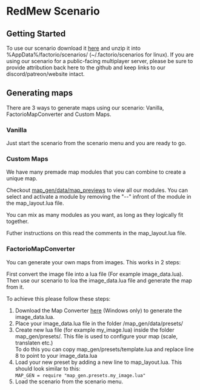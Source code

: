# RedMew Scenario

## Getting Started

To use our scenario download it [here](https://github.com/Valansch/RedMew/archive/develop.zip) and unzip it into %AppData%/factorio/scenarios/ (~/.factorio/scenarios for linux). If you are using our scenario for a public-facing multiplayer server, please be sure to provide attribution back here to the github and keep links to our discord/patreon/website intact. 

## Generating maps

  There are 3 ways to generate maps using our scenario: Vanilla, FactorioMapConverter and Custom Maps.
  
### Vanilla
  Just start the scenario from the scenario menu and you are ready to go.

### Custom Maps

  We have many premade map modules that you can combine to create a unique map.
  
  Checkout [map_gen/data/map_previews](https://github.com/Valansch/RedMew/tree/develop/map_gen/data/map_previews) to view all our modules.
  You can select and activate a module by removing the "--" infront of the module in the map_layout.lua file.

  You can mix as many modules as you want, as long as they logically fit together. 

  Futher instructions on this read the comments in the map_layout.lua file.
### FactorioMapConverter

You can generate your own maps from images. This works in 2 steps:

First convert the image file into a lua file (For example image_data.lua). Then use our scenario to loa the image_data.lua file and generate the map from it.

To achieve this please follow these steps:
1. Download the Map Converter [here](https://github.com/grilledham/FactorioMapConverter/releases) (Windows only) to generate the image_data.lua.
2. Place your image_data.lua file in the folder /map_gen/data/presets/
3. Create new lua file (for example my_image.lua) inside the folder map_gen/presets/. This file is used to configure your map (scale, translaten etc.)      
To do this you can copy map_gen/presets/template.lua and replace line 8 to point to your image_data.lua
4. Load your new preset by adding a new line to map_layout.lua. This should look similar to this:  
```MAP_GEN = require "map_gen.presets.my_image.lua"```
5. Load the scenario from the scenario menu.
  
  
  
  
  
